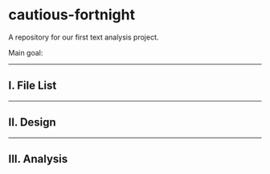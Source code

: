 # cautious-fortnight
A repository for our first text analysis project.

Main goal: 


-------------
I. File List
-------------

-------------
II. Design
-------------

-------------
III. Analysis
-------------
